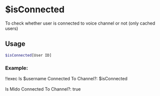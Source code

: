 # $isConnected

To check whether user is connected to voice channel or not (only cached users)

## Usage

```bash
$isConnected[User ID]
```

### Example:
<discord-messages>
          <discord-message :bot="false" role-color="#ffcc9a" author="Member">
        !!exec Is $username Connected To Channel?: $isConnected<br><br>
          </discord-message>
          <discord-message :bot="true" role-color="#0099ff" author="Custom Command" avatar="https://media.discordapp.net/avatars/725721249652670555/781224f90c3b841ba5b40678e032f74a.webp">
        Is Mido Connected To Channel?: true
        </discord-message>
</discord-messages>